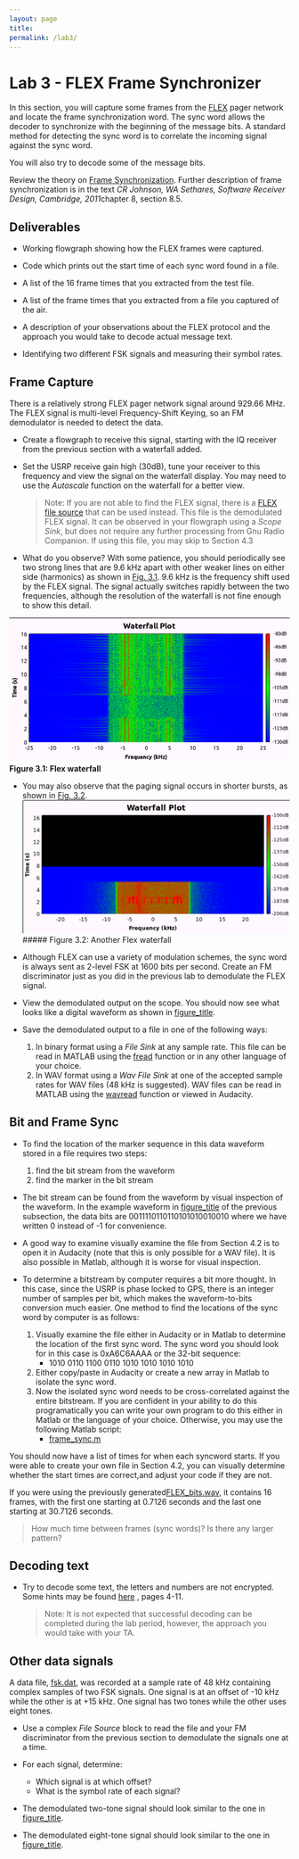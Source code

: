 ```yaml
---
layout: page
title: 
permalink: /lab3/
---
```


# Lab 3 - FLEX Frame Synchronizer

In this section, you will capture some frames from the
[FLEX](http://en.wikipedia.org/wiki/FLEX_(protocol)) pager network and
locate the frame synchronization word. The sync word allows the decoder
to synchronize with the beginning of the message bits. A standard method
for detecting the sync word is to correlate the incoming signal against
the sync word.

You will also try to decode some of the message bits.

Review the theory on [Frame Synchronization](./data/FrameSync.pdf).
Further description of frame synchronization is in the text *CR Johnson,
WA Sethares, Software Receiver Design, Cambridge, 2011*chapter 8,
section 8.5.

## Deliverables

- Working flowgraph showing how the FLEX frames were captured.

- Code which prints out the start time of each sync word found in a file.

- A list of the 16 frame times that you extracted from the test file.

- A list of the frame times that you extracted from a file you captured of the air.

- A description of your observations about the FLEX protocol and the approach you would take to decode actual message text.

- Identifying two different FSK signals and measuring their symbol rates.

## Frame Capture

There is a relatively strong FLEX pager network signal around 929.66
MHz. The FLEX signal is multi-level Frequency-Shift Keying, so an FM
demodulator is needed to detect the data.

- Create a flowgraph to receive this signal, starting with the IQ receiver from the previous section with a waterfall added.

- Set the USRP receive gain high (30dB), tune your receiver to this frequency and view the signal on the waterfall display. You may need to use the *Autoscale* function on the waterfall for a better view.
    > Note: If you are not able to find the FLEX signal, there is a [FLEX file source](./data/FLEX_bits.wav) that can be used instead. This file is the demodulated FLEX signal. It can be observed in your flowgraph using a *Scope Sink*, but does not require any further processing from Gnu Radio Companion. If using this file, you may skip to Section 4.3

- What do you observe? With some patience, you should periodically see two strong lines that are 9.6 kHz apart with other weaker lines on either side (harmonics) as shown in [Fig. 3.1](#figure-3.1:-flex-waterfall). 9.6 kHz is the frequency shift used by the FLEX signal. The signal actually switches rapidly between the two frequencies, although the resolution of the waterfall is not fine enough to show this detail.

 ![Figure 3.1](./figures/flex_waterfall.png)
 **Figure 3.1: Flex waterfall**

- You may also observe that the paging signal occurs in shorter bursts, as shown in [Fig. 3.2](#figure-3.2:-another-flex-waterfall).
 ![Figure 3.2](./figures/flex_waterfall2.png) ##### Figure 3.2: Another Flex waterfall

- Although FLEX can use a variety of modulation schemes, the sync word is always sent as 2-level FSK at 1600 bits per second. Create an FM discriminator just as you did in the previous lab to demodulate the FLEX signal.

- View the demodulated output on the scope. You should now see what looks like a digital waveform as shown in [figure\_title](#flex_bits).

- Save the demodulated output to a file in one of the following ways:
  1. In binary format using a *File Sink* at any sample rate. This file can be read in MATLAB using the [fread](http://www.mathworks.com/help/matlab/ref/fread.html) function or in any other language of your choice.
  2. In WAV format using a *Wav File Sink* at one of the accepted sample rates for WAV files (48 kHz is suggested). WAV files can be read in MATLAB using the [wavread](http://www.mathworks.com/help/matlab/ref/wavread.html) function or viewed in Audacity.

## Bit and Frame Sync

- To find the location of the marker sequence in this data waveform stored in a file requires two steps:
  1. find the bit stream from the waveform
  2. find the marker in the bit stream

- The bit stream can be found from the waveform by visual inspection of the waveform. In the example waveform in [figure\_title](#flex_bits) of the previous subsection, the data bits are
 0011110110110101010010010
 where we have written 0 instead of -1 for convenience.

- A good way to examine visually examine the file from Section 4.2 is to open it in Audacity (note that this is only possible for a WAV file). It is also possible in Matlab, although it is worse for visual inspection.

- To determine a bitstream by computer requires a bit more thought. In this case, since the USRP is phase locked to GPS, there is an integer number of samples per bit, which makes the waveform-to-bits conversion much easier. One method to find the locations of the sync word by computer is as follows:
  1. Visually examine the file either in Audacity or in Matlab to determine the location of the first sync word. The sync word you should look for in this case is 0xA6C6AAAA or the 32-bit sequence:
     - 1010 0110 1100 0110 1010 1010 1010 1010
  2. Either copy/paste in Audacity or create a new array in Matlab to isolate the sync word.
  3. Now the isolated sync word needs to be cross-correlated against the entire bitstream. If you are confident in your ability to do this programatically you can write your own program to do this either in Matlab or the language of your choice. Otherwise, you may use the following Matlab script:
     - [frame\_sync.m](data/frame_sync.m)

You should now have a list of times for when each syncword starts. If you were able to create your own file in Section 4.2, you can visually determine whether the start times are correct,and adjust your code if they are not.

If you were using the previously generated[FLEX\_bits.wav](./data/FLEX_bits.wav), it contains 16 frames, with the first one starting at 0.7126 seconds and the last one starting at 30.7126 seconds.

> How much time between frames (sync words)? Is there any larger pattern?

## Decoding text

- Try to decode some text, the letters and numbers are not encrypted. Some hints may be found [here](http://scholar.lib.vt.edu/theses/available/etd-10597-161936/unrestricted/THESIS.PDF) , pages 4-11.
    >Note: It is not expected that successful decoding can be completed during the lab period, however, the approach you would take with your TA.

## Other data signals

A data file, [fsk.dat](./data/fsk.dat), was recorded at a sample rate of 48 kHz containing complex samples of two FSK signals. One signal is at an offset of -10 kHz while the other is at +15 kHz. One signal has two tones while the other uses eight tones.

- Use a complex *File Source* block to read the file and your FM discriminator from the previous section to demodulate the signals one at a time.

- For each signal, determine:
  - Which signal is at which offset?
  - What is the symbol rate of each signal?

- The demodulated two-tone signal should look similar to the one in [figure\_title](#fsk2level).

- The demodulated eight-tone signal should look similar to the one in [figure\_title](#fsk8level).
